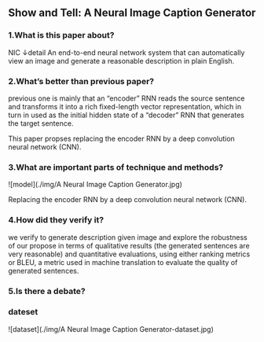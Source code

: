 ## Show and Tell: A Neural Image Caption Generator

### 1.What is this paper about?

NIC
↓detail
An end-to-end neural network system that can automatically view an image and generate a reasonable description in plain English. 

### 2.What’s better than previous paper?

previous one is mainly that an “encoder” RNN reads the source sentence and transforms it into a rich fixed-length vector representation, which in turn in used as the initial hidden state of a “decoder” RNN that generates the target sentence.

This paper propses replacing the encoder RNN by a deep convolution neural network (CNN).

### 3.What are important parts of technique and methods?

![model](./img/A Neural Image Caption Generator.jpg) 

Replacing the encoder RNN by a deep convolution neural network (CNN).

### 4.How did they verify it?

we verify to generate description given image and explore the robustness of our propose in terms of qualitative results (the generated sentences are very reasonable) and quantitative evaluations, using either ranking metrics or BLEU, a metric used in machine translation to evaluate the quality of generated sentences.



### 5.Is there a debate?

### dateset
![dataset](./img/A Neural Image Caption Generator-dataset.jpg) 


